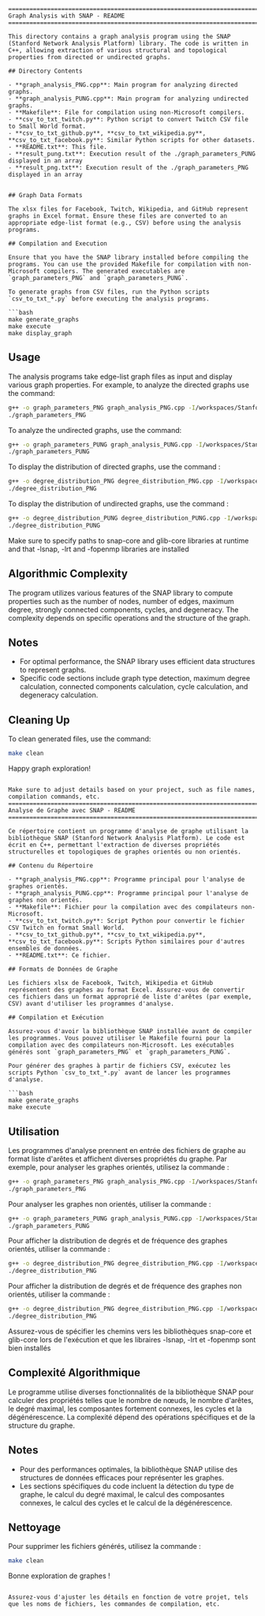 
```plaintext
=======================================================================
Graph Analysis with SNAP - README
=======================================================================

This directory contains a graph analysis program using the SNAP (Stanford Network Analysis Platform) library. The code is written in C++, allowing extraction of various structural and topological properties from directed or undirected graphs.

## Directory Contents

- **graph_analysis_PNG.cpp**: Main program for analyzing directed graphs.
- **graph_analysis_PUNG.cpp**: Main program for analyzing undirected graphs.
- **Makefile**: File for compilation using non-Microsoft compilers.
- **csv_to_txt_twitch.py**: Python script to convert Twitch CSV file to Small World format.
- **csv_to_txt_github.py**, **csv_to_txt_wikipedia.py**, **csv_to_txt_facebook.py**: Similar Python scripts for other datasets.
- **README.txt**: This file.
- **result_pung.txt**: Execution result of the ./graph_parameters_PUNG displayed in an array 
- **result_png.txt**: Execution result of the ./graph_parameters_PNG displayed in an array 


## Graph Data Formats

The xlsx files for Facebook, Twitch, Wikipedia, and GitHub represent graphs in Excel format. Ensure these files are converted to an appropriate edge-list format (e.g., CSV) before using the analysis programs.

## Compilation and Execution

Ensure that you have the SNAP library installed before compiling the programs. You can use the provided Makefile for compilation with non-Microsoft compilers. The generated executables are `graph_parameters_PNG` and `graph_parameters_PUNG`.

To generate graphs from CSV files, run the Python scripts `csv_to_txt_*.py` before executing the analysis programs.

```bash
make generate_graphs
make execute
make display_graph 
```

## Usage

The analysis programs take edge-list graph files as input and display various graph properties. For example, to analyze the directed graphs use the command:

```bash
g++ -o graph_parameters_PNG graph_analysis_PNG.cpp -I/workspaces/Stanford-Algorithm-Project/snap-core -I/workspaces/Stanford-Algorithm-Project/glib-core -lsnap -lrt -fopenmp
./graph_parameters_PNG 
```

To analyze the undirected graphs, use the command: 

```bash
g++ -o graph_parameters_PUNG graph_analysis_PUNG.cpp -I/workspaces/Stanford-Algorithm-Project/snap-core -I/workspaces/Stanford-Algorithm-Project/glib-core -lsnap -lrt -fopenmp
./graph_parameters_PUNG 
```

To display the distribution of directed graphs, use the command : 

```bash
g++ -o degree_distribution_PNG degree_distribution_PNG.cpp -I/workspaces/Stanford-Algorithm-Project/snap-core -I/workspaces/Stanford-Algorithm-Project/glib-core -lsnap -lrt -fopenmp
./degree_distribution_PNG
```

To display the distribution of undirected graphs, use the command : 

```bash
g++ -o degree_distribution_PUNG degree_distribution_PUNG.cpp -I/workspaces/Stanford-Algorithm-Project/snap-core -I/workspaces/Stanford-Algorithm-Project/glib-core -lsnap -lrt -fopenmp
./degree_distribution_PUNG
```

Make sure to specify paths to snap-core and glib-core libraries at runtime and that -lsnap, -lrt and -fopenmp libraries are installed 

## Algorithmic Complexity

The program utilizes various features of the SNAP library to compute properties such as the number of nodes, number of edges, maximum degree, strongly connected components, cycles, and degeneracy. The complexity depends on specific operations and the structure of the graph.

## Notes

- For optimal performance, the SNAP library uses efficient data structures to represent graphs.
- Specific code sections include graph type detection, maximum degree calculation, connected components calculation, cycle calculation, and degeneracy calculation.

## Cleaning Up

To clean generated files, use the command:

```bash
make clean
```


Happy graph exploration!
```

Make sure to adjust details based on your project, such as file names, compilation commands, etc.
=======================================================================
Analyse de Graphe avec SNAP - README
=======================================================================

Ce répertoire contient un programme d'analyse de graphe utilisant la bibliothèque SNAP (Stanford Network Analysis Platform). Le code est écrit en C++, permettant l'extraction de diverses propriétés structurelles et topologiques de graphes orientés ou non orientés.

## Contenu du Répertoire

- **graph_analysis_PNG.cpp**: Programme principal pour l'analyse de graphes orientés.
- **graph_analysis_PUNG.cpp**: Programme principal pour l'analyse de graphes non orientés.
- **Makefile**: Fichier pour la compilation avec des compilateurs non-Microsoft.
- **csv_to_txt_twitch.py**: Script Python pour convertir le fichier CSV Twitch en format Small World.
- **csv_to_txt_github.py**, **csv_to_txt_wikipedia.py**, **csv_to_txt_facebook.py**: Scripts Python similaires pour d'autres ensembles de données.
- **README.txt**: Ce fichier.

## Formats de Données de Graphe

Les fichiers xlsx de Facebook, Twitch, Wikipedia et GitHub représentent des graphes au format Excel. Assurez-vous de convertir ces fichiers dans un format approprié de liste d'arêtes (par exemple, CSV) avant d'utiliser les programmes d'analyse.

## Compilation et Exécution

Assurez-vous d'avoir la bibliothèque SNAP installée avant de compiler les programmes. Vous pouvez utiliser le Makefile fourni pour la compilation avec des compilateurs non-Microsoft. Les exécutables générés sont `graph_parameters_PNG` et `graph_parameters_PUNG`.

Pour générer des graphes à partir de fichiers CSV, exécutez les scripts Python `csv_to_txt_*.py` avant de lancer les programmes d'analyse.

```bash
make generate_graphs
make execute
```

## Utilisation

Les programmes d'analyse prennent en entrée des fichiers de graphe au format liste d'arêtes et affichent diverses propriétés du graphe. Par exemple, pour analyser les graphes orientés, utilisez la commande :

```bash
g++ -o graph_parameters_PNG graph_analysis_PNG.cpp -I/workspaces/Stanford-Algorithm-Project/snap-core -I/workspaces/Stanford-Algorithm-Project/glib-core -lsnap -lrt -fopenmp
./graph_parameters_PNG 
```
Pour analyser les graphes non orientés, utiliser la commande : 

```bash
g++ -o graph_parameters_PUNG graph_analysis_PUNG.cpp -I/workspaces/Stanford-Algorithm-Project/snap-core -I/workspaces/Stanford-Algorithm-Project/glib-core -lsnap -lrt -fopenmp
./graph_parameters_PUNG 
```
Pour afficher la distribution de degrés et de fréquence des graphes orientés, utiliser la commande : 

```bash
g++ -o degree_distribution_PNG degree_distribution_PNG.cpp -I/workspaces/Stanford-Algorithm-Project/snap-core -I/workspaces/Stanford-Algorithm-Project/glib-core -lsnap -lrt -fopenmp
./degree_distribution_PNG
```
Pour afficher la distribution de degrés et de fréquence des graphes non orientés, utiliser la commande : 

```bash
g++ -o degree_distribution_PNG degree_distribution_PNG.cpp -I/workspaces/Stanford-Algorithm-Project/snap-core -I/workspaces/Stanford-Algorithm-Project/glib-core -lsnap -lrt -fopenmp
./degree_distribution_PNG
```

Assurez-vous de spécifier les chemins vers les bibliothèques snap-core et glib-core lors de l'exécution et que les libraires -lsnap, -lrt et -fopenmp sont bien installés 

## Complexité Algorithmique

Le programme utilise diverses fonctionnalités de la bibliothèque SNAP pour calculer des propriétés telles que le nombre de nœuds, le nombre d'arêtes, le degré maximal, les composantes fortement connexes, les cycles et la dégénérescence. La complexité dépend des opérations spécifiques et de la structure du graphe.

## Notes

- Pour des performances optimales, la bibliothèque SNAP utilise des structures de données efficaces pour représenter les graphes.
- Les sections spécifiques du code incluent la détection du type de graphe, le calcul du degré maximal, le calcul des composantes connexes, le calcul des cycles et le calcul de la dégénérescence.

## Nettoyage

Pour supprimer les fichiers générés, utilisez la commande :

```bash
make clean
```


Bonne exploration de graphes !
```

Assurez-vous d'ajuster les détails en fonction de votre projet, tels que les noms de fichiers, les commandes de compilation, etc.
